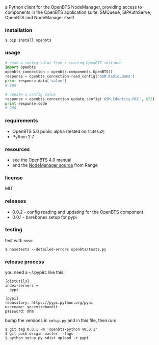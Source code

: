 a Python client for the OpenBTS NodeManager,
providing access to components in the OpenBTS application suite: SMQueue,
SIPAuthServe, OpenBTS and NodeManager itself


### installation

```shell
$ pip install openbts
```


### usage

```python
# read a config value from a running OpenBTS instance
import openbts
openbts_connection = openbts.components.OpenBTS()
response = openbts_connection.read_config('GSM.Radio.Band')
print response.data['value']
# 900

# update a config value
response = openbts_connection.update_config('GSM.Identity.MCC', 672)
print response.code
# 204
```


### requirements
* OpenBTS 5.0 public alpha (tested on `11465a2`)
* Python 2.7


### resources
* see the [OpenBTS 4.0 manual](http://openbts.org/site/wp-content/uploads/2014/07/OpenBTS-4.0-Manual.pdf)
* and the [NodeManager source](https://github.com/RangeNetworks/NodeManager) from Range


### license
MIT


### releases
* 0.0.2 - config reading and updating for the OpenBTS component
* 0.0.1 - barebones setup for pypi


### testing
test with `nose`:

```shell
$ nosetests --detailed-errors openbts/tests.py
```


### release process
you need a ~/.pypirc like this:

```
[distutils]
index-servers =
  pypi

[pypi]
repository: https://pypi.python.org/pypi
username: yosemitebandit
password: mhm
```

bump the versions in `setup.py` and in this file, then run:

```shell
$ git tag 0.0.1 -m 'openbts-python v0.0.1'
$ git push origin master --tags
$ python setup.py sdist upload -r pypi
```
